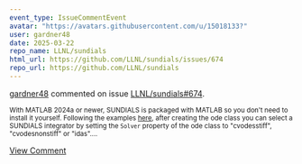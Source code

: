 ```yaml
---
event_type: IssueCommentEvent
avatar: "https://avatars.githubusercontent.com/u/15018133?"
user: gardner48
date: 2025-03-22
repo_name: LLNL/sundials
html_url: https://github.com/LLNL/sundials/issues/674
repo_url: https://github.com/LLNL/sundials
---
```


<a href='https://github.com/gardner48' target='_blank'>gardner48</a> commented on issue <a href='https://github.com/LLNL/sundials/issues/674' target='_blank'>LLNL/sundials#674</a>.

<small>With MATLAB 2024a or newer, SUNDIALS is packaged with MATLAB so you don't need to install it yourself. Following the examples [here](https://blogs.mathworks.com/matlab/2024/04/17/faster-ordinary-differential-equations-odes-solvers-and-sensitivity-analysis-of-parameters-introducing-sundials-support-in-matlab/), after creating the ode class you can select a SUNDIALS integrator by setting the `Solver` property of the ode class to "cvodesstiff", "cvodesnonstiff" or "idas"....</small>

<a href='https://github.com/LLNL/sundials/issues/674' target='_blank'>View Comment</a>